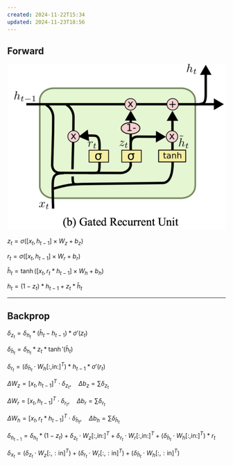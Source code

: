 ```yaml
---
created: 2024-11-22T15:34
updated: 2024-11-23T18:56
---
```


## Forward
![img.png](imgs/gru.png)

 $z_ {t} =\sigma([x_{t}, h_{t-1}]\times W_{z} + b_z)$
 
 $r_ {t} = \sigma ( [x_{t}, h_{t-1}]\times W_{r} + b_r)$

 $\widehat h_t= \tanh ([x_t, r_ {t} * h_ {t-1}]\times W_{h} + b_h)$
 
 $h_ {t} =(1- z_ {t} )* h_ {t-1} + z_ {t} * \widehat h_ {t}$ 

---
## Backprop

$\delta_{z_t} = \delta_{h_t} * (\widehat h_t - h_{t-1}) * \sigma'(z_t)$

$\delta_{\widehat{h}_t} = \delta_{h_t} * z_t * \tanh'(\widehat h_t)$

$\delta_{r_t} = (\delta_{\widehat h_t} \cdot W_h[:, \text{in}:]^T) * h_{t-1} * \sigma'(r_t)$

 
  $\Delta W_z = [x_t, h_{t-1}]^T \cdot \delta_{z_t}, \quad \Delta b_z = \sum \delta_{z_t}$
  
  $\Delta W_r = [x_t, h_{t-1}]^T \cdot \delta_{r_t}, \quad \Delta b_r = \sum \delta_{r_t}$
  
  $\Delta W_h = [x_t, r_t * h_{t-1}]^T \cdot \delta_{\widehat{h}_t}, \quad \Delta b_h = \sum \delta_{\widehat{h}_t}$


$\delta_{h_{t-1}} = \delta_{h_t} * (1 - z_t) + \delta_{z_t} \cdot W_z[:, \text{in}:]^T + \delta_{r_t} \cdot W_r[:, \text{in}:]^T + (\delta_{\widehat{h}_t} \cdot W_h[:, \text{in}:]^T) * r_t$

$\delta_{x_t} = (\delta_{z_t} \cdot W_z[:, :\text{in}]^T) + (\delta_{r_t} \cdot W_r[:, :\text{in}]^T) + (\delta_{\widehat{h}_t} \cdot W_h[:, :\text{in}]^T)$